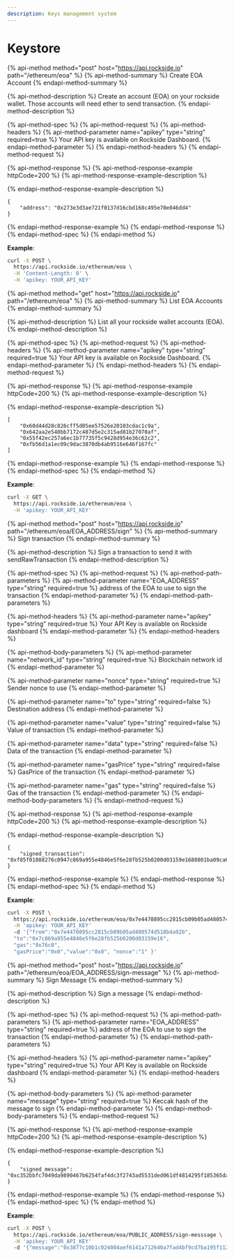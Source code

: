 ```yaml
---
description: Keys management system
---
```


# Keystore

{% api-method method="post" host="https://api.rockside.io" path="/ethereum/eoa" %}
{% api-method-summary %}
Create EOA Account
{% endapi-method-summary %}

{% api-method-description %}
Create an account \(EOA\) on your rockside wallet. Those accounts will need ether to send transaction.
{% endapi-method-description %}

{% api-method-spec %}
{% api-method-request %}
{% api-method-headers %}
{% api-method-parameter name="apikey" type="string" required=true %}
Your API key is available on Rockside Dashboard.
{% endapi-method-parameter %}
{% endapi-method-headers %}
{% endapi-method-request %}

{% api-method-response %}
{% api-method-response-example httpCode=200 %}
{% api-method-response-example-description %}

{% endapi-method-response-example-description %}

```
{
    "address": "0x273e3d3ae721f0137d16cbd168c495e70e046dd4"
}
```
{% endapi-method-response-example %}
{% endapi-method-response %}
{% endapi-method-spec %}
{% endapi-method %}

**Example**:

```bash
curl -X POST \
  https://api.rockside.io/ethereum/eoa \
  -H 'Content-Length: 0' \
  -H 'apikey: YOUR_API_KEY'
```

{% api-method method="get" host="https://api.rockside.io" path="/ethereum/eoa" %}
{% api-method-summary %}
List  EOA Accounts
{% endapi-method-summary %}

{% api-method-description %}
List all your rockside wallet accounts \(EOA\).
{% endapi-method-description %}

{% api-method-spec %}
{% api-method-request %}
{% api-method-headers %}
{% api-method-parameter name="apikey" type="string" required=true %}
Your API key is available on Rockside Dashboard.
{% endapi-method-parameter %}
{% endapi-method-headers %}
{% endapi-method-request %}

{% api-method-response %}
{% api-method-response-example httpCode=200 %}
{% api-method-response-example-description %}

{% endapi-method-response-example-description %}

```
[
    "0x60d44d28c826cff5d05ee57526e20103cdac1c9a",
    "0x642aa2e540bb7172c487d5e2c315ad81b27070af",
    "0x55f42ec257a6ec1b77735f5c9428d954e36c62c2",
    "0xfb56d1a1ec09c9dac3870db4ab9516e646f167fc"
]
```
{% endapi-method-response-example %}
{% endapi-method-response %}
{% endapi-method-spec %}
{% endapi-method %}

**Example**:

```bash
curl -X GET \
  https://api.rockside.io/ethereum/eoa \
  -H 'apikey: YOUR_API_KEY'
```

{% api-method method="post" host="https://api.rockside.io" path="/ethereum/eoa/EOA\_ADDRESS/sign" %}
{% api-method-summary %}
Sign transaction
{% endapi-method-summary %}

{% api-method-description %}
Sign a transaction to send it with sendRawTransaction
{% endapi-method-description %}

{% api-method-spec %}
{% api-method-request %}
{% api-method-path-parameters %}
{% api-method-parameter name="EOA\_ADDRESS" type="string" required=true %}
address of the EOA to use to sign the transaction
{% endapi-method-parameter %}
{% endapi-method-path-parameters %}

{% api-method-headers %}
{% api-method-parameter name="apikey" type="string" required=true %}
Your API Key is available on Rockside dashboard
{% endapi-method-parameter %}
{% endapi-method-headers %}

{% api-method-body-parameters %}
{% api-method-parameter name="network\_id" type="string" required=true %}
Blockchain network id
{% endapi-method-parameter %}

{% api-method-parameter name="nonce" type="string" required=true %}
Sender nonce to use
{% endapi-method-parameter %}

{% api-method-parameter name="to" type="string" required=false %}
Destination address
{% endapi-method-parameter %}

{% api-method-parameter name="value" type="string" required=false %}
Value of transaction
{% endapi-method-parameter %}

{% api-method-parameter name="data" type="string" required=false %}
Data of the transaction
{% endapi-method-parameter %}

{% api-method-parameter name="gasPrice" type="string" required=false %}
GasPrice of the transaction
{% endapi-method-parameter %}

{% api-method-parameter name="gas" type="string" required=false %}
Gas of the transaction 
{% endapi-method-parameter %}
{% endapi-method-body-parameters %}
{% endapi-method-request %}

{% api-method-response %}
{% api-method-response-example httpCode=200 %}
{% api-method-response-example-description %}

{% endapi-method-response-example-description %}

```
{
    "signed_transaction": "0xf85f01808276c0947c869a955e4846e5f6e28fb525b0200d03159e1680801ba09ca643357e2e3e4c0ee9f8a61b1ffb377b6acd453b5a1582fde4360888b31f34a072718acf37e7bcc4ad46e22a8eb6e386e1ad8629e57a3c5ceaccf55a325367a7"
}
```
{% endapi-method-response-example %}
{% endapi-method-response %}
{% endapi-method-spec %}
{% endapi-method %}

**Example**:

```bash
curl -X POST \
  https://api.rockside.io/ethereum/eoa/0x7e4470895cc2815cb09b05ad480574d518b4a92b/sign \
  -H 'apikey: YOUR_API_KEY'
  -d '{"from":"0x7e4470895cc2815cb09b05ad480574d518b4a92b",
  "to":"0x7c869a955e4846e5f6e28fb525b0200d03159e16",
  "gas":"0x76c0",
  "gasPrice":"0x0","value":"0x0", "nonce":"1" }'
```

{% api-method method="post" host="https://api.rockside.io" path="/ethereum/eoa/EOA\_ADDRESS/sign-message" %}
{% api-method-summary %}
Sign Message
{% endapi-method-summary %}

{% api-method-description %}
Sign a message
{% endapi-method-description %}

{% api-method-spec %}
{% api-method-request %}
{% api-method-path-parameters %}
{% api-method-parameter name="EOA\_ADDRESS" type="string" required=true %}
address of the EOA to use to sign the transaction
{% endapi-method-parameter %}
{% endapi-method-path-parameters %}

{% api-method-headers %}
{% api-method-parameter name="apikey" type="string" required=true %}
Your API Key is available on Rockside dashboard
{% endapi-method-parameter %}
{% endapi-method-headers %}

{% api-method-body-parameters %}
{% api-method-parameter name="message" type="string" required=true %}
Keccak hash of the message to sign
{% endapi-method-parameter %}
{% endapi-method-body-parameters %}
{% endapi-method-request %}

{% api-method-response %}
{% api-method-response-example httpCode=200 %}
{% api-method-response-example-description %}

{% endapi-method-response-example-description %}

```
{
    "signed_message": "0xc352bbfc7049da9890467b6254faf4dc3f2743ad5531ded061df4814295f185365daca00a3b1fc60a0cbf88039466bb70c071d142d89ab45d9c15c4e77fae28001"
}
```
{% endapi-method-response-example %}
{% endapi-method-response %}
{% endapi-method-spec %}
{% endapi-method %}

**Example**:

```bash
curl -X POST \
  https://api.rockside.io/ethereum/eoa/PUBLIC_ADDRESS/sign-messsage \
  -H 'apikey: YOUR_API_KEY'
  -d '{"message":"0x3877c10b1c024084aef6141a712640a7fad4bf9cd7ba195f112e2543e229c8bb"}'
```

